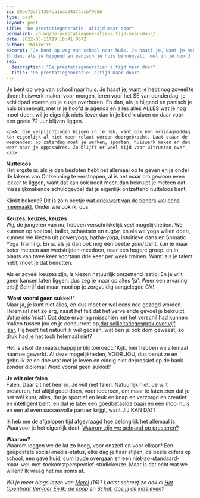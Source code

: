 ```yaml
---
id: 29bd73cf54354ba1bad3437accb7965b
type: post
layout: post
title: "De prestatiegeneratie: altijd maar door"
permalink: /blog/de-prestatiegeneratie-altijd-maar-door/
date: 2022-05-11T19:16:41.067Z
author: 7biA1WiYB
excerpt: "Je bent op weg van school naar huis. Je haast je, want je hebt nog zoveel te doen: huiswerk maken voor morgen, leren voor het SE van donderdag, je schildpad voeren en je zusje overhoren.
En dan, als je hijgend en panisch je huis binnenvalt, met in je hoofd je agenda en alles alles ALLES wat je nog moet doen, wil je eigenlijk niets liever dan in je bed kruipen en daar voor een goeie 72 uur blijven liggen.   "
seo:
  description: "De prestatiegeneratie: altijd maar door"
  title: "De prestatiegeneratie: altijd maar door"
---
```

Je bent op weg van school naar huis. Je haast je, want je hebt nog zoveel te doen: huiswerk maken voor morgen, leren voor het SE van donderdag, je schildpad voeren en je zusje overhoren.
En dan, als je hijgend en panisch je huis binnenvalt, met in je hoofd je agenda en alles alles ALLES wat je nog moet doen, wil je eigenlijk niets liever dan in je bed kruipen en daar voor een goeie 72 uur blijven liggen.   

    <p>Al die verplichtingen hijgen in je nek, want ook een vrijdagmiddag kan eigenlijk al niet meer relaxt worden doorgebracht. Laat staan de weekenden: op zaterdag moet je werken, sporten, huiswerk maken en dan weer naar je oppasadres. Zo blijft er veel tijd voor uitrusten over. </p>
<p><strong>Nutteloos</strong><br>Het ergste is: áls je dan besloten hebt het allemaal op te geven en je onder de lakens van Ontkenning te verstoppen, al is het maar om gewoon even lekker te liggen, want dat kan ook nooit meer, dan bekruipt je meteen dat misselijkmakende schuldgevoel dat je eigenlijk ontzettend nutteloos bent.</p>
<p>Klinkt bekend? Dit is zo'n beetje <a href="https://7dagen.netlify.app/lifestyle/jongeren-moeten-meer-en-meer" target="_blank">wat driekwart van de tieners wel eens meemaakt.</a> Onder wie ook ik, dus.</p>
<p><strong>Keuzes, keuzes, keuzes</strong><br>Wij, de jongeren van nu, hebben verschrikkelijk veel mogelijkheden. We kunnen op voetbal, ballet, schaatsen en rugby, en als we yoga willen doen, kunnen we kiezen uit poweryoga, hatha-yoga, intuïtieve dans en Somatic Yoga Training. En ja, als je dan ook nog een beetje <em>goed</em> bent, kun je maar beter meteen aan wedstrijden meedoen, naar een hogere groep, en in plaats van twee keer voortaan drie keer per week trainen. Want: als je talent hebt, moet je dat benutten.</p>
<p>Als er zoveel keuzes zijn, is kiezen natuurlijk ontzettend lastig. En je wilt geen kansen laten liggen, dus zeg je maar op alles 'ja'. Weer een ervaring erbij! Schrijf dat maar mooi op je zorgvuldig aangelegde CV!</p>
<p><strong>'Word vooral geen sukkel!'</strong><br>Maar ja, je kunt niet álles, en dus moet er wel eens nee gezegd worden. Helemaal niet zo erg, naast het feit dat het vervelende gevoel je bekruipt <em>dat je iets 'mist'</em>. Dat deze ervaring misschien nét het verschil had kunnen maken tussen jou en je concurrent op<a href="https://7dagen.netlify.app/blog/sollicitatiestress" target="_blank"> dat sollicitatiegesprek over vijf jaar</a>. Hij heeft het natuurlijk wél gedaan, wat ben je ook dom geweest, zo druk had je het toch helemaal niet?</p>
<p>Het is alsof de maatschappij je blij toeroept: 'Kijk, hier hebben wij allemaal naartoe gewerkt. Al deze mogelijkheden, VOOR JOU, dus benut ze en gebruik ze en doe wat met je leven en eindig niet depressief op de bank zonder diploma! Word vooral geen sukkel!'</p>
<p><strong>Je wilt niet falen</strong><br>Falen. Daar zit het hem in. Je wilt niet falen. Natuurlijk niet. Je wilt presteren, het altijd goed doen, voor iedereen, om maar te laten zien dat je het wél kunt, alles, dat je sportief en leuk en knap en verzorgd en creatief en intelligent bent, en dat je later een goedbetaalde baan en een mooi huis en een al even succesvolle partner krijgt, want JIJ KAN DAT!</p>
<p>Ik heb me de afgelopen tijd afgevraagd hoe belangrijk het allemaal is. Waarvoor je het eigenlijk doet. <a href="https://www.youtube.com/watch?v=JDDGhGiaAZU" target="_blank">Waarom zijn we gebrand op presteren?</a></p>
<p><strong>Waarom? </strong><br>Waarom leggen we de lat zo hoog, voor onszelf en voor elkaar? Een geüpdatete social-media-status, elke dag je haar stijlen, de beste cijfers op school, een gave huid, cum laude overgaan en een niet-zo-standaard-maar-wel-met-toekomstperspectief-studiekeuze. Maar is dat echt wat we willen? Ik vraag het me soms af.</p>
<p><em>Wil je meer blogs lezen van <a href="https://7dagen.netlify.app/users/merel-pechtold">Merel</a> (16)? Laatst schreef ze ook al <a href="https://7dagen.netlify.app/blog/het-openbaar-vervoer-en-ik-de-soap">Het Openbaar Vervoer En Ik: de soap </a>en <a href="https://7dagen.netlify.app/blog/schat-doe-jij-de-kids-even">Schat, doe jij de kids even</a>? </em></p>  

